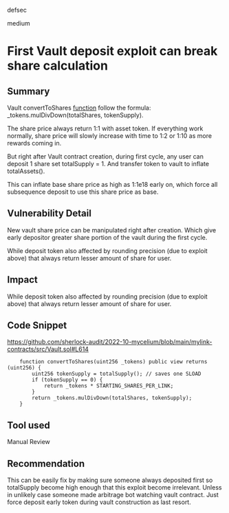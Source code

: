 defsec

medium

# First Vault deposit exploit can break share calculation

## Summary

Vault convertToShares [function](https://github.com/sherlock-audit/2022-10-mycelium/blob/main/mylink-contracts/src/Vault.sol#L614) follow the formula:  _tokens.mulDivDown(totalShares, tokenSupply).

The share price always return 1:1 with asset token. If everything work normally, share price will slowly increase with time to 1:2 or 1:10 as more rewards coming in.

But right after Vault contract creation, during first cycle, any user can deposit 1 share set totalSupply = 1. And transfer token to vault to inflate totalAssets().

This can inflate base share price as high as 1:1e18 early on, which force all subsequence deposit to use this share price as base.

## Vulnerability Detail

New vault share price can be manipulated right after creation.
Which give early depositor greater share portion of the vault during the first cycle.

While deposit token also affected by rounding precision (due to exploit above) that always return lesser amount of share for user.

## Impact

While deposit token also affected by rounding precision (due to exploit above) that always return lesser amount of share for user.

## Code Snippet

https://github.com/sherlock-audit/2022-10-mycelium/blob/main/mylink-contracts/src/Vault.sol#L614

```solidity
    function convertToShares(uint256 _tokens) public view returns (uint256) {
        uint256 tokenSupply = totalSupply(); // saves one SLOAD
        if (tokenSupply == 0) {
            return _tokens * STARTING_SHARES_PER_LINK;
        }
        return _tokens.mulDivDown(totalShares, tokenSupply);
    }
```

## Tool used

Manual Review

## Recommendation

This can be easily fix by making sure someone always deposited first so totalSupply become high enough that this exploit become irrelevant. Unless in unlikely case someone made arbitrage bot watching vault contract. Just force deposit early token during vault construction as last resort.
